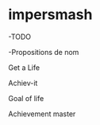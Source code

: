 # impersmash

-TODO

-Propositions de nom

Get a Life

Achiev-it

Goal of life

Achievement master

